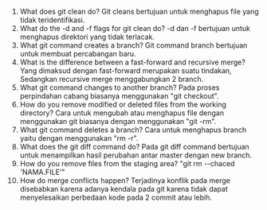 1. What does git clean do?
   Git cleans bertujuan untuk menghapus file yang tidak teridentifikasi.
2. What do the -d and -f flags for git clean do?
   -d dan -f bertujuan untuk menghapus direktori yang tidak terlacak.
3. What git command creates a branch?
   Git command branch bertujuan untuk membuat percabangan baru.
4. What is the difference between a fast-forward and recursive merge?
   Yang dimaksud dengan fast-forward merupakan suatu tindakan, Sedangkan recursive merge menggabungkan 2 branch.
5. What git command changes to another branch?
   Pada proses perpindahan cabang biasanya menggunakan "git checkout".
6. How do you remove modified or deleted files from the working directory?
   Cara untuk mengubah atau menghapus file dengan menggunakan git biasanya dengan menggunakan "git -rm".
7. What git command deletes a branch?
   Cara untuk menghapus branch yaitu dengan menggunakan "rm -r".
8. What does the git diff command do?
   Pada git diff command bertujuan untuk menampilkan hasil perubahan antar master dengan new branch.
9. How do you remove files from the staging area?
   "git rm --chaced 'NAMA.FILE'"
10. How do merge conflicts happen?
    Terjadinya konflik pada merge disebabkan karena adanya kendala pada git karena tidak dapat menyelesaikan perbedaan kode pada 2 commit atau lebih.